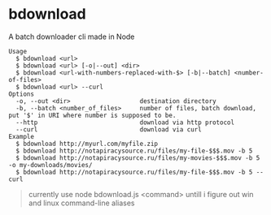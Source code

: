 # bdownload

A batch downloader cli made in Node

```
Usage
  $ bdownload <url>
  $ bdownload <url> [-o|--out] <dir>
  $ bdownload <url-with-numbers-replaced-with-$> [-b|--batch] <number-of-files>
  $ bdownload <url> --curl
Options
  -o, --out <dir>                   destination directory
  -b, --batch <number_of_files>     number of files, batch download, put '$' in URI where number is supposed to be.
  --http                            download via http protocol
  --curl                            download via curl
Example
  $ bdownload http://myurl.com/myfile.zip
  $ bdownload http://notapiracysource.ru/files/my-file-$$$.mov -b 5
  $ bdownload http://notapiracysource.ru/files/my-movies-$$$.mov -b 5 -o my-downloads/movies/
  $ bdownload http://notapiracysource.ru/files/my-file-$$$.mov -b 5 --curl
```

>currently use node bdownload.js \<command\> untill i figure out win and linux command-line aliases